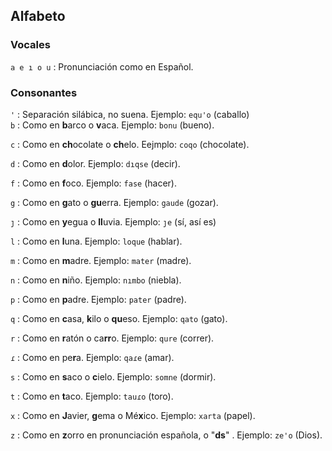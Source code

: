 ## Alfabeto

### Vocales

`a e ı o u` : Pronunciación como en Español.

### Consonantes

`'` : Separación silábica, no suena. Ejemplo: `equ'o` (caballo)<br/>
`b` : Como en **b**arco o **v**aca. Ejemplo: `bonu` (bueno).

`c` : Como en **ch**ocolate o **ch**elo. Eejmplo: `coqo` (chocolate).

`d` : Como en **d**olor. Ejemplo: `dıqse` (decir).

`f` : Como en **f**oco. Ejemplo: `fase` (hacer).

`g` : Como en **g**ato o **gu**erra. Ejemplo: `gaude` (gozar). 

`ȷ` : Como en **y**egua o **ll**uvia. Ejemplo: `ȷe` (sí, así es)

`l` : Como en **l**una. Ejemplo: `loque` (hablar).

`m` : Como en **m**adre. Ejemplo: `mater` (madre).

`n` : Como en **n**iño. Ejemplo: `nımbo` (niebla).

`p` : Como en **p**adre. Ejemplo: `pater` (padre).

`q` : Como en **c**asa, **k**ilo o **qu**eso. Ejemplo: `qato` (gato).

`r` : Como en **r**atón o ca**rr**o. Ejemplo: `qure` (correr).

`ɾ` : Como en pe**r**a. Ejemplo: `qaɾe` (amar).

`s` : Como en **s**aco o **c**ielo. Ejemplo: `somne` (dormir).

`t` : Como en **t**aco. Ejemplo: `tauɾo` (toro).

`x` : Como en **J**avier, **g**ema o Mé**x**ico. Ejemplo: `xarta` (papel).

`z` : Como en **z**orro en pronunciación española, o "**ds**" . Ejemplo: `ze'o` (Dios).

